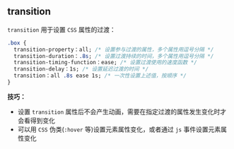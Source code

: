 ## transition

`transition` 用于设置 `CSS` 属性的过渡：
```css
.box {
  transition-property：all; /* 设置参与过渡的属性，多个属性用逗号分隔 */
  transition-duration：.8s; /* 设置过渡持续的时间，多个属性用逗号分隔 */
  transition-timing-function：ease; /* 设置过渡使用的速度函数 */
  transition-delay：1s; /* 设置延迟过渡的时间 */
  transition：all .8s ease 1s; /* 一次性设置上述值，按顺序 */
}
```

**技巧：**
+ 设置 `transition` 属性后不会产生动画，需要在指定过渡的属性发生变化时才会看得到变化
+ 可以用 `CSS` 伪类(`:hover` 等)设置元素属性变化，或者通过 `js` 事件设置元素属性变化
